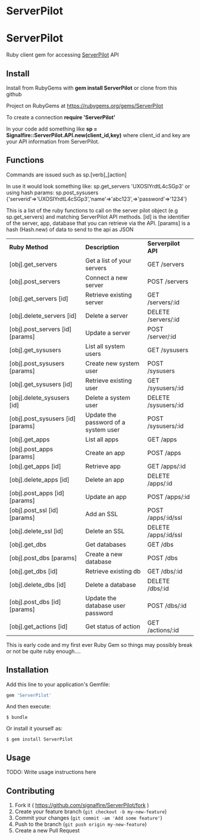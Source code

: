 # ServerPilot

ServerPilot
===========

Ruby client gem for accessing <a href="http://www.serverpilot.io" target="_blank">ServerPilot</a> API

Install
-------

Install from RubyGems with **gem install ServerPilot** or clone from this github

Project on RubyGems at <a href="https://rubygems.org/gems/ServerPilot" target="_blank">https://rubygems.org/gems/ServerPilot</a>

To create a connection **require 'ServerPilot'**

In your code add something like **sp = Signalfire::ServerPilot.API.new(client_id,key)**
where client_id and key are your API information from ServerPilot.

Functions
---------

Commands are issued such as sp.[verb]_[action]

In use it would look something like:
sp.get_servers 'UXOSIYrdtL4cSGp3'
or using hash params:
sp.post_sysusers {'serverid'=>'UXOSIYrdtL4cSGp3','name'=>'abc123',=>'password'=>'1234'}

This is a list of the ruby functions to call on the server pilot object (e.g sp.get_servers)
and matching ServerPilot API methods. [id] is the identifier of the server, app, database
that you can retrieve via the API. [params] is a hash (Hash.new) of data to send to the
api as JSON

<table width="100%">
<tr>
<td><strong>Ruby Method</strong></td>
<td><strong>Description</strong></td>
<td><strong>Serverpilot API</strong></td>
</tr>
<tr>
<td>[obj].get_servers</td>
<td>Get a list of your servers</td>
<td>GET /servers</td>
</tr>
<tr>
<td>[obj].post_servers</td>
<td>Connect a new server</td>
<td>POST /servers</td>
</tr>
<tr>
<td>[obj].get_servers [id]</td>
<td>Retrieve existing server</td>
<td>GET /servers/:id</td>
</tr>
<tr>
<td>[obj].delete_servers [id]</td>
<td>Delete a server</td>
<td>DELETE /servers/:id</td>
</tr>
<tr>
<td>[obj].post_servers [id] [params]</td>
<td>Update a server</td>
<td>POST /server/:id</td>
</tr>
<tr>
<td>[obj].get_sysusers</td>
<td>List all system users</td>
<td>GET /sysusers</td>
</tr>
<tr>
<td>[obj].post_sysusers [params]</td>
<td>Create new system user</td>
<td>POST /sysusers</td>
</tr>
<tr>
<td>[obj].get_sysusers [id]</td>
<td>Retrieve existing user</td>
<td>GET /sysusers/:id</td>
</tr>
<tr>
<td>[obj].delete_sysusers [id]</td>
<td>Delete a system user</td>
<td>DELETE /sysusers/:id</td>
</tr>
<tr>
<td>[obj].post_sysusers [id] [params]</td>
<td>Update the password of a system user</td>
<td>POST /sysusers/:id</td>
</tr>
<tr>
<td>[obj].get_apps</td>
<td>List all apps</td>
<td>GET /apps</td>
</tr>
<tr>
<td>[obj].post_apps [params]</td>
<td>Create an app</td>
<td>POST /apps</td>
</tr>
<tr>
<td>[obj].get_apps [id]</td>
<td>Retrieve app</td>
<td>GET /apps/:id</td>
</tr>
<tr>
<td>[obj].delete_apps [id]</td>
<td>Delete an app</td>
<td>DELETE /apps/:id</td>
</tr>
<tr>
<td>[obj].post_apps [id] [params]</td>
<td>Update an app</td>
<td>POST /apps/:id</td>
</tr>
<tr>
<td>[obj].post_ssl [id] [params]</td>
<td>Add an SSL</td>
<td>POST /apps/:id/ssl</td>
</tr>
<tr>
<td>[obj].delete_ssl [id]</td>
<td>Delete an SSL</td>
<td>DELETE /apps/:id/ssl</td>
</tr>
<tr>
<td>[obj].get_dbs</td>
<td>Get databases</td>
<td>GET /dbs</td>
</tr>
<tr>
<td>[obj].post_dbs [params]</td>
<td>Create a new database</td>
<td>POST /dbs</td>
</tr>
<tr>
<td>[obj].get_dbs [id]</td>
<td>Retrieve existing db</td>
<td>GET /dbs/:id</td>
</tr>
<tr>
<td>[obj].delete_dbs [id]</td>
<td>Delete a database</td>
<td>DELETE /dbs/:id</td>
</tr>
<tr>
<td>[obj].post_dbs [id] [params]</td>
<td>Update the database user password</td>
<td>POST /dbs/:id</td>
</tr>
<tr>
<td>[obj].get_actions [id]</td>
<td>Get status of action</td>
<td>GET /actions/:id</td>
</tr>
</table>
This is early code and my first ever Ruby Gem so things may possibly break or not be quite
ruby enough....

## Installation

Add this line to your application's Gemfile:

```ruby
gem 'ServerPilot'
```

And then execute:

    $ bundle

Or install it yourself as:

    $ gem install ServerPilot

## Usage

TODO: Write usage instructions here

## Contributing

1. Fork it ( https://github.com/signalfire/ServerPilot/fork )
2. Create your feature branch (`git checkout -b my-new-feature`)
3. Commit your changes (`git commit -am 'Add some feature'`)
4. Push to the branch (`git push origin my-new-feature`)
5. Create a new Pull Request
